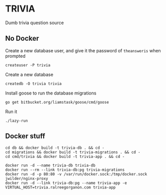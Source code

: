 # TRIVIA

Dumb trivia question source

## No Docker 

Create a new database user, and give it the password of `theansweris` when prompted

    createuser -P trivia

Create a new database
    
    createdb -O trivia trivia

Install goose to run the database migrations
    
    go get bitbucket.org/liamstask/goose/cmd/goose

Run it 

    ./lazy-run

## Docker stuff

    cd db && docker build -t trivia-db . && cd -
    cd migrations && docker build -t trivia-migrations . && cd -
    cd cmd/trivia && docker build -t trivia-app . && cd -

    docker run -d --name trivia-db trivia-db
    docker run --rm --link trivia-db:pg trivia-migrations
    docker run -d -p 80:80 -v /var/run/docker.sock:/tmp/docker.sock jwilder/nginx-proxy
    docker run -d --link trivia-db:pg --name trivia-app -e VIRTUAL_HOST=trivia.ralreegorganon.com trivia-app
